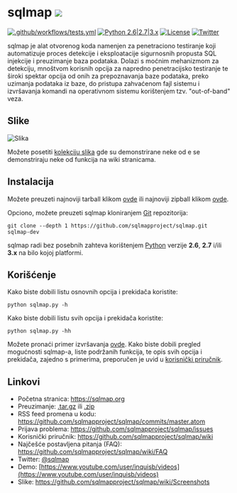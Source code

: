 # sqlmap ![](https://i.imgur.com/fe85aVR.png)

[![.github/workflows/tests.yml](https://github.com/sqlmapproject/sqlmap/actions/workflows/tests.yml/badge.svg)](https://github.com/sqlmapproject/sqlmap/actions/workflows/tests.yml) [![Python 2.6|2.7|3.x](https://img.shields.io/badge/python-2.6|2.7|3.x-yellow.svg)](https://www.python.org/) [![License](https://img.shields.io/badge/license-GPLv2-red.svg)](https://raw.githubusercontent.com/sqlmapproject/sqlmap/master/LICENSE) [![Twitter](https://img.shields.io/badge/twitter-@sqlmap-blue.svg)](https://twitter.com/sqlmap)

sqlmap je alat otvorenog koda namenjen za penetraciono testiranje koji automatizuje proces detekcije i eksploatacije sigurnosnih propusta SQL injekcije i preuzimanje baza podataka. Dolazi s moćnim mehanizmom za detekciju, mnoštvom korisnih opcija za napredno penetracijsko testiranje te široki spektar opcija od onih za prepoznavanja baze podataka, preko uzimanja podataka iz baze, do pristupa zahvaćenom fajl sistemu i izvršavanja komandi na operativnom sistemu korištenjem tzv. "out-of-band" veza.

Slike
----

![Slika](https://raw.github.com/wiki/sqlmapproject/sqlmap/images/sqlmap_screenshot.png)

Možete posetiti [kolekciju slika](https://github.com/sqlmapproject/sqlmap/wiki/Screenshots) gde su demonstrirane neke od e se demonstriraju neke od funkcija na wiki stranicama.

Instalacija
----

Možete preuzeti najnoviji tarball klikom [ovde](https://github.com/sqlmapproject/sqlmap/tarball/master) ili najnoviji zipball klikom [ovde](https://github.com/sqlmapproject/sqlmap/zipball/master).

Opciono, možete preuzeti sqlmap kloniranjem [Git](https://github.com/sqlmapproject/sqlmap) repozitorija:

    git clone --depth 1 https://github.com/sqlmapproject/sqlmap.git sqlmap-dev

sqlmap radi bez posebnih zahteva korištenjem [Python](https://www.python.org/download/) verzije **2.6**, **2.7** i/ili **3.x** na bilo kojoj platformi.

Korišćenje
----

Kako biste dobili listu osnovnih opcija i prekidača koristite:

    python sqlmap.py -h

Kako biste dobili listu svih opcija i prekidača koristite:

    python sqlmap.py -hh

Možete pronaći primer izvršavanja [ovde](https://asciinema.org/a/46601).
Kako biste dobili pregled mogućnosti sqlmap-a, liste podržanih funkcija, te opis svih opcija i prekidača, zajedno s primerima, preporučen je uvid u [korisnički priručnik](https://github.com/sqlmapproject/sqlmap/wiki/Usage).

Linkovi
----

* Početna stranica: https://sqlmap.org
* Preuzimanje: [.tar.gz](https://github.com/sqlmapproject/sqlmap/tarball/master) ili [.zip](https://github.com/sqlmapproject/sqlmap/zipball/master)
* RSS feed promena u kodu: https://github.com/sqlmapproject/sqlmap/commits/master.atom
* Prijava problema: https://github.com/sqlmapproject/sqlmap/issues
* Korisnički priručnik: https://github.com/sqlmapproject/sqlmap/wiki
* Najčešće postavljena pitanja (FAQ): https://github.com/sqlmapproject/sqlmap/wiki/FAQ
* Twitter: [@sqlmap](https://twitter.com/sqlmap)
* Demo: [https://www.youtube.com/user/inquisb/videos](https://www.youtube.com/user/inquisb/videos)
* Slike: https://github.com/sqlmapproject/sqlmap/wiki/Screenshots
